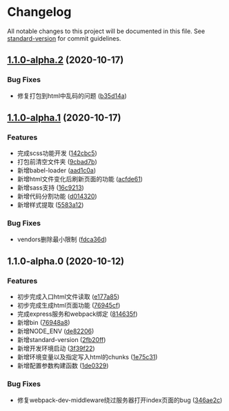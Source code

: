 # Changelog

All notable changes to this project will be documented in this file. See [standard-version](https://github.com/conventional-changelog/standard-version) for commit guidelines.

## [1.1.0-alpha.2](https://github.com/Linnanli/express-assets-webpack/compare/v1.1.0-alpha.1...v1.1.0-alpha.2) (2020-10-17)


### Bug Fixes

* 修复打包到html中乱码的问题 ([b35d14a](https://github.com/Linnanli/express-assets-webpack/commit/b35d14ab47ac31bb6727ecd082a387cfdaa7bdaf))

## [1.1.0-alpha.1](https://github.com/Linnanli/express-assets-webpack/compare/v1.1.0-alpha.0...v1.1.0-alpha.1) (2020-10-17)


### Features

* 完成scss功能开发 ([142cbc5](https://github.com/Linnanli/express-assets-webpack/commit/142cbc5f3e605a2969c4d668bc6f7197898ba926))
* 打包前清空文件夹 ([9cbad7b](https://github.com/Linnanli/express-assets-webpack/commit/9cbad7b1dc7bb753cbe286bf50783bd4fc049287))
* 新增babel-loader ([aad1c0a](https://github.com/Linnanli/express-assets-webpack/commit/aad1c0a90a9e683055d508964cf366e8ab296f66))
* 新增html文件变化后刷新页面的功能 ([acfde61](https://github.com/Linnanli/express-assets-webpack/commit/acfde6179a87c866c7410670a15cf2ff271bcb97))
* 新增sass支持 ([16c9213](https://github.com/Linnanli/express-assets-webpack/commit/16c92134cc8cf3e27aab22a405a61c39ac7f20e8))
* 新增代码分割功能 ([d014320](https://github.com/Linnanli/express-assets-webpack/commit/d014320805ae9677fde687738be7adc416df9392))
* 新增样式提取 ([5583a12](https://github.com/Linnanli/express-assets-webpack/commit/5583a12d4b5b52b9754e1c09b2926926ce995269))


### Bug Fixes

* vendors删除最小限制 ([fdca36d](https://github.com/Linnanli/express-assets-webpack/commit/fdca36d1b30567fce3b653772db70b1507d4237c))

## 1.1.0-alpha.0 (2020-10-12)


### Features

* 初步完成入口html文件读取 ([e177a85](https://github.com/Linnanli/express-assets-webpack/commit/e177a85b6cf1eb0e3b3191e5f5dfbb24dfde30e4))
* 初步完成生成html页面功能 ([76945cf](https://github.com/Linnanli/express-assets-webpack/commit/76945cf4750e36430848cc0a3a7485815b0e743e))
* 完成express服务和webpack绑定 ([814635f](https://github.com/Linnanli/express-assets-webpack/commit/814635fe81502849d3b3d7a8de01b094926262cc))
* 新增bin ([76948a8](https://github.com/Linnanli/express-assets-webpack/commit/76948a8140c3703f5305ba0ebb689089be0790c4))
* 新增NODE_ENV ([de82206](https://github.com/Linnanli/express-assets-webpack/commit/de822063828e91a9dae6bcf117d67a5665841385))
* 新增standard-version ([2fb20ff](https://github.com/Linnanli/express-assets-webpack/commit/2fb20ff299766dc59356a833a8b5027a8e67151c))
* 新增开发环境启动 ([3f39f22](https://github.com/Linnanli/express-assets-webpack/commit/3f39f226f3d04ee10fc6fb1378b533bd23b9ba95))
* 新增环境变量以及指定写入html的chunks ([1e75c31](https://github.com/Linnanli/express-assets-webpack/commit/1e75c3182ebb96d1c21ac96d3599d43af3217f49))
* 新增配置参数构建函数 ([1de0329](https://github.com/Linnanli/express-assets-webpack/commit/1de0329b189028be62d06b372b6a4631100b42a6))


### Bug Fixes

* 修复webpack-dev-middleware绕过服务器打开index页面的bug ([346ae2c](https://github.com/Linnanli/express-assets-webpack/commit/346ae2c6f4b14d81a77ab113cb9f90d2c51faf1c))
